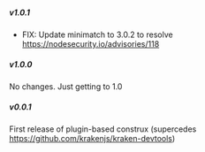 ##### v1.0.1 

* FIX: Update minimatch to 3.0.2 to resolve https://nodesecurity.io/advisories/118

##### v1.0.0

No changes. Just getting to 1.0

##### v0.0.1

First release of plugin-based construx (supercedes https://github.com/krakenjs/kraken-devtools)
